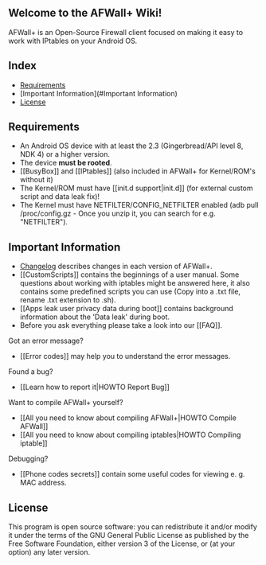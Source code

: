 ## Welcome to the AFWall+ Wiki!

AFWall+ is an Open-Source Firewall client focused on making it easy to work with IPtables on your Android OS.

Index
-----

* [Requirements](#requirements)
* [Important Information](#Important Information)
* [License](#license)

Requirements
-------------

- An Android OS device with at least the 2.3 (Gingerbread/API level 8, NDK 4) or a higher version. 
- The device **must be rooted**.
- [[BusyBox]] and [[IPtables]] (also included in AFWall+ for Kernel/ROM's without it)
- The Kernel/ROM must have [[init.d support|init.d]] (for external custom script and data leak fix)!
- The Kernel must have NETFILTER/CONFIG_NETFILTER enabled (adb pull /proc/config.gz - Once you unzip it, you can search for e.g. "NETFILTER").

Important Information
---------------------

* [Changelog](https://github.com/ukanth/afwall/blob/master/Changelog.md) describes changes in each version of AFWall+.
* [[CustomScripts]] contains the beginnings of a user manual. Some questions about working with iptables might be answered here, it also contains some predefined scripts you can use (Copy into a .txt file, rename .txt extension to .sh).
* [[Apps leak user privacy data during boot]] contains background information about the 'Data leak' during boot.
* Before you ask everything please take a look into our [[FAQ]].

Got an error message?
* [[Error codes]] may help you to understand the error messages. 

Found a bug?
* [[Learn how to report it|HOWTO Report Bug]]

Want to compile AFWall+ yourself?
* [[All you need to know about compiling AFWall+|HOWTO Compile AFWall]]
* [[All you need to know about compiling iptables|HOWTO Compiling iptable]]

Debugging?
* [[Phone codes secrets]] contain some useful codes for viewing e. g. MAC address.

License
-------

This program is open source software: you can redistribute it and/or modify it under the terms of the GNU General Public License as published by the Free Software Foundation, either version 3 of the License, or (at your option) any later version.
